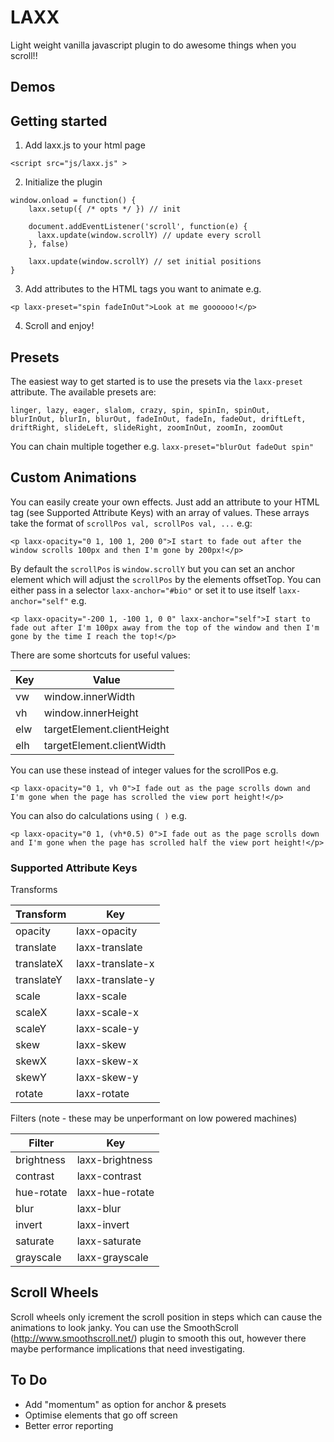 # LAXX

Light weight vanilla javascript plugin to do awesome things when you scroll!!

## Demos


## Getting started

1) Add laxx.js to your html page

```
<script src="js/laxx.js" >
```


2) Initialize the plugin 

```
window.onload = function() {
	laxx.setup({ /* opts */ }) // init
	  
	document.addEventListener('scroll', function(e) {
	  laxx.update(window.scrollY) // update every scroll
	}, false)

	laxx.update(window.scrollY) // set initial positions
}
```


3) Add attributes to the HTML tags you want to animate e.g.
```
<p laxx-preset="spin fadeInOut">Look at me goooooo!</p>
```

4) Scroll and enjoy!

## Presets

The easiest way to get started is to use the presets via the `laxx-preset` attribute. The available presets are:
```
linger, lazy, eager, slalom, crazy, spin, spinIn, spinOut, 
blurInOut, blurIn, blurOut, fadeInOut, fadeIn, fadeOut, driftLeft, 
driftRight, slideLeft, slideRight, zoomInOut, zoomIn, zoomOut
```
You can chain multiple together e.g. `laxx-preset="blurOut fadeOut spin"`

## Custom Animations

You can easily create your own effects. Just add an attribute to your HTML tag (see Supported Attribute Keys) with an array of values. These arrays take the format of `scrollPos val, scrollPos val, ...` e.g:
```
<p laxx-opacity="0 1, 100 1, 200 0">I start to fade out after the window scrolls 100px and then I'm gone by 200px!</p>
```

By default the `scrollPos` is `window.scrollY` but you can set an anchor element which will adjust the `scrollPos` by the elements offsetTop. You can either pass in a selector `laxx-anchor="#bio"` or set it to use itself `laxx-anchor="self"` e.g.
```
<p laxx-opacity="-200 1, -100 1, 0 0" laxx-anchor="self">I start to fade out after I'm 100px away from the top of the window and then I'm gone by the time I reach the top!</p>
```

There are some shortcuts for useful values: 

| Key     	| Value           |
| ------------- | ------------- |
| vw       	| window.innerWidth  |
| vh     	| window.innerHeight |
| elw     	| targetElement.clientHeight |
| elh     	| targetElement.clientWidth |

You can use these instead of integer values for the scrollPos  e.g.
```
<p laxx-opacity="0 1, vh 0">I fade out as the page scrolls down and I'm gone when the page has scrolled the view port height!</p>
```

You can also do calculations using `( )` e.g.
```
<p laxx-opacity="0 1, (vh*0.5) 0">I fade out as the page scrolls down and I'm gone when the page has scrolled half the view port height!</p>
```

### Supported Attribute Keys

Transforms

| Transform     | Key           |
| ------------- | ------------- |
| opacity       | laxx-opacity  |
| translate     | laxx-translate |
| translateX     | laxx-translate-x |
| translateY     | laxx-translate-y |
| scale     | laxx-scale |
| scaleX     | laxx-scale-x |
| scaleY     | laxx-scale-y |
| skew     | laxx-skew |
| skewX     | laxx-skew-x |
| skewY     | laxx-skew-y |
| rotate     | laxx-rotate |

Filters (note - these may be unperformant on low powered machines)

| Filter     | Key           |
| ------------- | ------------- |
| brightness       | laxx-brightness  |
| contrast     | laxx-contrast |
| hue-rotate     | laxx-hue-rotate |
| blur     | laxx-blur |
| invert     | laxx-invert |
| saturate     | laxx-saturate |
| grayscale     | laxx-grayscale |

## Scroll Wheels
Scroll wheels only icrement the scroll position in steps which can cause the animations to look janky. You can use the SmoothScroll (http://www.smoothscroll.net/) plugin to smooth this out, however there maybe performance implications that need investigating.

## To Do
* Add "momentum" as option for anchor & presets
* Optimise elements that go off screen
* Better error reporting

